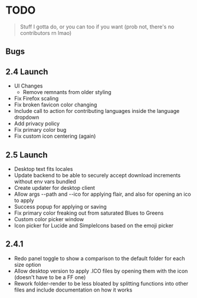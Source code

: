 # TODO

> Stuff I gotta do, or you can too if you want (prob not, there's no contributors rn lmao)

## Bugs

## 2.4 Launch

- UI Changes
  - Remove remnants from older styling
- Fix Firefox scaling
- Fix broken favicon color changing
- Include call to action for contributing languages inside the language dropdown
- Add privacy policy
- Fix primary color bug
- Fix custom icon centering (again)

## 2.5 Launch

- Desktop text fits locales
- Update backend to be able to securely accept download increments without env vars bundled
- Create updater for desktop client
- Allow args --path and --ico for applying flair, and also for opening an ico to apply
- Success popup for applying or saving
- Fix primary color freaking out from saturated Blues to Greens
- Custom color picker window
- Icon picker for Lucide and SimpleIcons based on the emoji picker

## 2.4.1

- Redo panel toggle to show a comparison to the default folder for each size option
- Allow desktop version to apply .ICO files by opening them with the icon (doesn't have to be a FF one)
- Rework folder-render to be less bloated by splitting functions into other files and include documentation on how it works
